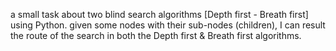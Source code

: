 a small task about two blind search algorithms [Depth first - Breath first] using Python. given some nodes with their sub-nodes (children), I can result the route of the search in both the Depth first & Breath first algorithms.
